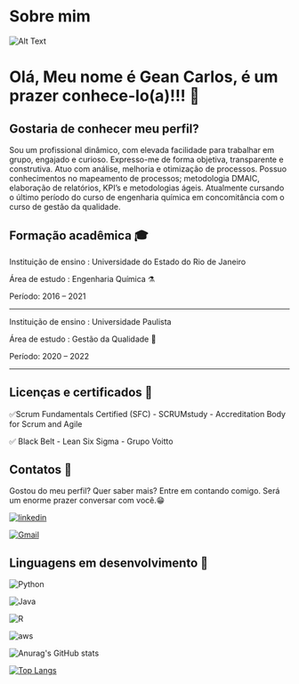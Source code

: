 
# Sobre mim

![Alt Text](https://media.giphy.com/media/MT5UUV1d4CXE2A37Dg/giphy.gif)

# Olá, Meu nome é Gean Carlos, é um prazer conhece-lo(a)!!! 👋                                

 ## Gostaria de conhecer meu perfil? 

 Sou um profissional dinâmico, com elevada facilidade para trabalhar em grupo, engajado e curioso. Expresso-me de forma objetiva, transparente e construtiva. Atuo com análise, melhoria e otimização de processos. Possuo conhecimentos no mapeamento de processos; metodologia DMAIC, elaboração de relatórios, KPI’s e metodologias ágeis. Atualmente cursando o último período do curso de engenharia química em concomitância com o curso de gestão da qualidade. 

 ## Formação acadêmica 🎓

Instituição de ensino : Universidade do Estado do Rio de Janeiro

Área de estudo : Engenharia Química ⚗️

Período: 2016 – 2021 

______________________________________________________________________

Instituição de ensino : Universidade Paulista

Área de estudo : Gestão da Qualidade 🔎

Período: 2020 – 2022


_______________________________________________________________________

## Licenças e certificados 📑

✅Scrum Fundamentals Certified (SFC) - SCRUMstudy - Accreditation Body for Scrum and Agile

✅ Black Belt - Lean Six Sigma  - Grupo Voitto

## Contatos 📲

Gostou do meu perfil? Quer saber mais? Entre em contando comigo. Será um enorme prazer conversar com você.😁

[![linkedin](https://img.shields.io/badge/LinkedIn-0077B5?style=for-the-badge&logo=linkedin&logoColor=white)](https://www.linkedin.com/in/geancarlosdepaula/)

[![Gmail](https://img.shields.io/badge/Gmail-D14836?style=for-the-badge&logo=gmail&logoColor=white)](geandpaula25@gmail.com)


## Linguagens em desenvolvimento 🚀

![Python](https://img.shields.io/badge/Python-3776AB?style=for-the-badge&logo=python&logoColor=white)   

![Java](https://img.shields.io/badge/Java-ED8B00?style=for-the-badge&logo=java&logoColor=white)

![R](https://img.shields.io/badge/R-276DC3?style=for-the-badge&logo=r&logoColor=white)

![aws](https://img.shields.io/badge/Amazon_AWS-232F3E?style=for-the-badge&logo=amazon-aws&logoColor=white)

![Anurag's GitHub stats](https://github-readme-stats.vercel.app/api?username=GeandPaula&show_icons=true&theme=radical)

[![Top Langs](https://github-readme-stats.vercel.app/api/top-langs/?username=GeandPaula&layout=compact)](https://github.com/anuraghazra/github-readme-stats)

